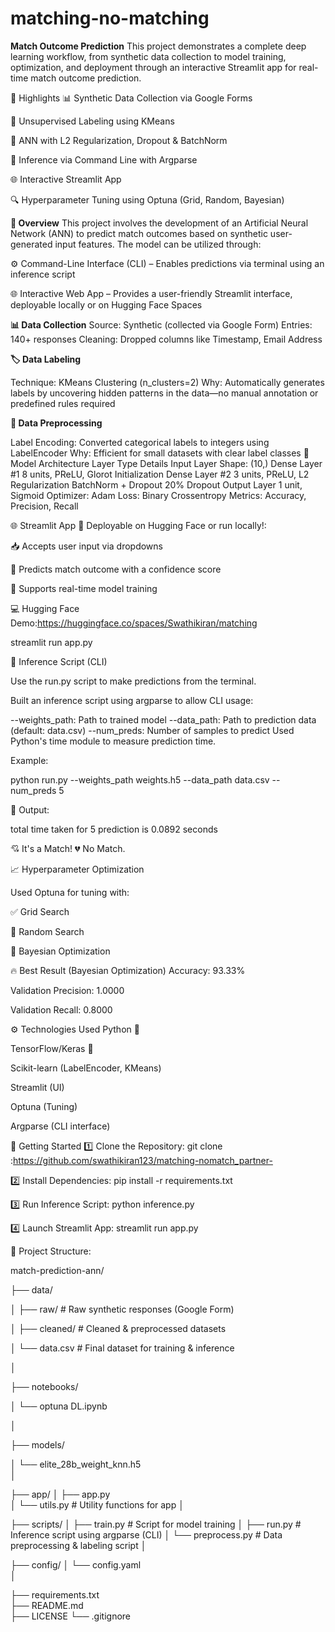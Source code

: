 # matching-no-matching

**Match Outcome Prediction**
This project demonstrates a complete deep learning workflow, from synthetic data collection to model training, optimization, and deployment through an interactive Streamlit app for real-time match outcome prediction.

📌 Highlights
📊 Synthetic Data Collection via Google Forms

🧠 Unsupervised Labeling using KMeans

🔐 ANN with L2 Regularization, Dropout & BatchNorm

🧪 Inference via Command Line with Argparse

🌐 Interactive Streamlit App

🔍 Hyperparameter Tuning using Optuna (Grid, Random, Bayesian)

**🎯 Overview**
This project involves the development of an Artificial Neural Network (ANN) to predict match outcomes based on synthetic user-generated input features. The model can be utilized through:

⚙ Command-Line Interface (CLI) – Enables predictions via terminal using an inference script

🌐 Interactive Web App – Provides a user-friendly Streamlit interface, deployable locally or on Hugging Face Spaces

**📊 Data Collection**
Source: Synthetic (collected via Google Form)
Entries: 140+ responses
Cleaning: Dropped columns like Timestamp, Email Address

**🏷 Data Labeling**

Technique: KMeans Clustering (n_clusters=2)
Why: Automatically generates labels by uncovering hidden patterns in the data—no manual annotation or predefined rules required

**🔧 Data Preprocessing**

Label Encoding: Converted categorical labels to integers using LabelEncoder
Why: Efficient for small datasets with clear label classes
🧠 Model Architecture
Layer Type	Details
Input Layer	Shape: (10,)
Dense Layer #1	8 units, PReLU, Glorot Initialization
Dense Layer #2	3 units, PReLU, L2 Regularization
BatchNorm + Dropout	20% Dropout
Output Layer	1 unit, Sigmoid
Optimizer: Adam
Loss: Binary Crossentropy
Metrics: Accuracy, Precision, Recall

🌐 Streamlit App
🚀 Deployable on Hugging Face or run locally!:

📥 Accepts user input via dropdowns

🔮 Predicts match outcome with a confidence score

🧠 Supports real-time model training

💻 Hugging Face Demo:https://huggingface.co/spaces/Swathikiran/matching

streamlit run app.py

🧪 Inference Script (CLI)

Use the run.py script to make predictions from the terminal.


Built an inference script using argparse to allow CLI usage:


--weights_path: Path to trained model
--data_path: Path to prediction data (default: data.csv)
--num_preds: Number of samples to predict
Used Python's time module to measure prediction time.

Example:

python run.py --weights_path weights.h5 --data_path data.csv --num_preds 5

🧠 Output:

total time taken for 5 prediction is 0.0892 seconds

💘 It's a Match!
💔 No Match.

📈 Hyperparameter Optimization

Used Optuna for tuning with:

✅ Grid Search

🎲 Random Search

🔁 Bayesian Optimization

🔥 Best Result (Bayesian Optimization)
Accuracy: 93.33%

Validation Precision: 1.0000

Validation Recall: 0.8000

⚙ Technologies Used
Python 🐍

TensorFlow/Keras 🧠

Scikit-learn (LabelEncoder, KMeans)

Streamlit (UI)

Optuna (Tuning)

Argparse (CLI interface)

🚀 Getting Started
1️⃣ Clone the Repository:
git clone :https://github.com/swathikiran123/matching-nomatch_partner-

2️⃣ Install Dependencies:
pip install -r requirements.txt

3️⃣ Run Inference Script:
python inference.py 

4️⃣ Launch Streamlit App:
streamlit run app.py

📂 Project Structure:

match-prediction-ann/

├── data/

│   ├── raw/                 # Raw synthetic responses (Google Form)

│   ├── cleaned/             # Cleaned & preprocessed datasets

│   └── data.csv            # Final dataset for training & inference

│

├── notebooks/

│   └── optuna DL.ipynb  

│

├── models/

│   └── elite_28b_weight_knn.h5        
│

├── app/
│   ├── app.py            
│   └── utils.py           # Utility functions for app
│

├── scripts/
│   ├── train.py          # Script for model training
│   ├── run.py            # Inference script using argparse (CLI)
│   └── preprocess.py     # Data preprocessing & labeling script
│

├── config/
│   └── config.yaml    
│

├── requirements.txt     
├── README.md           
├── LICENSE
└── .gitignore

